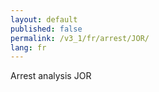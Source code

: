 ```yaml
---
layout: default
published: false
permalink: /v3_1/fr/arrest/JOR/
lang: fr
---
```


Arrest analysis JOR
